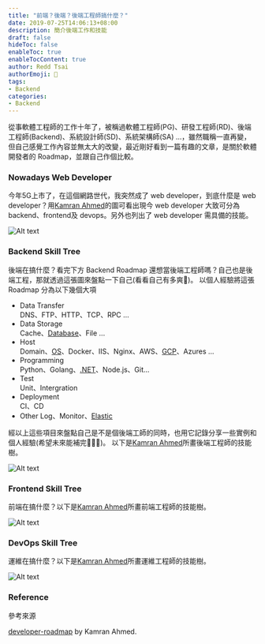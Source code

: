 ```yaml
---
title: "前端？後端？後端工程師搞什麼？"
date: 2019-07-25T14:06:13+08:00
description: 簡介後端工作和技能
draft: false
hideToc: false
enableToc: true
enableTocContent: true
author: Redd Tsai
authorEmoji: 🐔
tags:
- Backend
categories:
- Backend
---
```


從事軟體工程師的工作十年了，被稱過軟體工程師(PG)、研發工程師(RD)、後端工程師(Backend)、系統設計師(SD)、系統架構師(SA) ...，雖然職稱一直再變，但自己感覺工作內容並無太大的改變，最近剛好看到一篇有趣的文章，是關於軟體開發者的 Roadmap，並跟自己作個比較。
<!--more-->

### Nowadays Web Developer

今年5G上市了，在這個網路世代，我突然成了 web developer，到底什麼是 web developer？用[Kamran Ahmed](https://github.com/kamranahmedse/developer-roadmap)的圖可看出現今 web developer 大致可分為 backend、frontend及 devops。另外也列出了 web developer 需具備的技能。

![Alt text](/images/webdeveloper.png)

### Backend Skill Tree

後端在搞什麼？看完下方 Backend Roadmap 還想當後端工程師嗎？自己也是後端工程，那就透過這張圖來盤點一下自己(看看自己有多爽🤥)。
以個人經驗將這張 Roadmap 分為以下幾個大項
- Data Transfer  
    DNS、FTP、HTTP、TCP、RPC ...
- Data Storage  
    Cache、[Database](https://reddtsai.github.io/zh/categories/database/)、File ...
- Host  
    Domain、[OS](https://reddtsai.github.io/zh/categories/os/)、Docker、IIS、Nginx、AWS、[GCP](https://reddtsai.github.io/zh/categories/gcp/)、Azures ...
- Programming  
    Python、Golang、[.NET](https://reddtsai.github.io/zh/categories/.net/)、Node.js、Git...
- Test  
    Unit、Intergration
- Deployment  
    CI、CD
- Other
    Log、Monitor、[Elastic](https://reddtsai.github.io/zh/categories/elastic)

經以上這些項目來盤點自己是不是個後端工師的同時，也用它記錄分享一些實例和個人經驗(希望未來能補完🙏🙏🙏)。
以下是[Kamran Ahmed](https://github.com/kamranahmedse/developer-roadmap)所畫後端工程師的技能樹。

![Alt text](/images/backend.png)

### Frontend Skill Tree

前端在搞什麼？以下是[Kamran Ahmed](https://github.com/kamranahmedse/developer-roadmap)所畫前端工程師的技能樹。

![Alt text](/images/frontend.png)

### DevOps Skill Tree

運維在搞什麼？以下是[Kamran Ahmed](https://github.com/kamranahmedse/developer-roadmap)所畫運維工程師的技能樹。

![Alt text](/images/devops.png)

### Reference

參考來源

[developer-roadmap](https://github.com/kamranahmedse/developer-roadmap) by Kamran Ahmed.